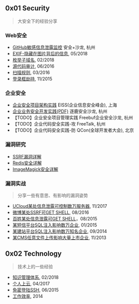 ## 0x01 Security
> 大安全下的经验分享

### Web安全
- [GitHub敏感信息泄露监控](gsil.md) 安全+沙龙, 杭州
- [EXIF-隐藏在图片背后的信息](exif.md), 05/2018
- [枚举子域名](esd.md), 02/2018
- [源代码审计](cobra.md), 06/2016
- [扫描规则](payload.md), 03/2016
- [登录框劫持](login-hijacking.md), 11/2015

### 企业安全
- [企业安全项目架构实践](corporate-security.md) EISS(企业信息安全峰会), 上海
- [企业业务安全开发实践(PDF)](企业业务安全开发实践.pdf) 逐鹿安全沙龙, 杭州
- 【TODO】企业安全项目管理实践 Freebuf企业安全沙龙, 杭州
- 【TODO】企业代码安全实践-攻 FreeTalk, 杭州
- 【TODO】企业代码安全实践-防 QCon(全球开发者大会), 北京

### 漏洞研究
- [SSRF漏洞详解](ssrf.md)
- [Redis安全详解](redis.md)
- [ImageMagick安全详解](imagemagick.md)

### 漏洞实战
> 分享一些有意思、有影响的漏洞姿势

- [UCloud某处信息泄露可控制数万服务器](PVE-2017110101.md), 11/2017
- [微博某处SSRF可GET SHELL](PVE-2016081601.md), 08/2016
- [百姓某处信息泄露可GET SHELL](PVE-2015080201.md)，08/2015
- [某短信平台SQL注入影响数万企业](PVE-2015012501.md), 01/2015
- [某建站平台SQL注入影响数万知名企业](PVE-2014092401.md), 09/2014
- [某CMS任意文件上传影响大量上市企业](PVE-2013110801.md), 11/2013

## 0x02 Technology
> 技术上的一些经验

- [知识管理体系](kms.md), 02/2018
- [个人上云](personal-cloud.md), 04/2017
- [免密登陆SSH](autossh.md), 06/2015
- [工作效率](work-efficiency.md), 2014

